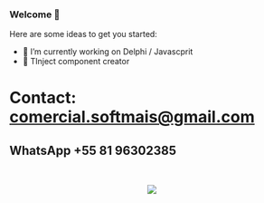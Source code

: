### Welcome 👋


Here are some ideas to get you started:

- 🔭 I’m currently working on Delphi / Javascprit
- 🌱 TInject component creator

# Contact: comercial.softmais@gmail.com
## WhatsApp +55 81 96302385
<br>
<p align="center"><img align="center" src="https://profile-counter.glitch.me/mikelustosa/count.svg" /></p>
